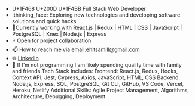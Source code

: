 
- U+1F468 U+200D U+1F4BB	 Full Stack Web Developer
- :thinking_face: Exploring new technologies and developing software solutions and quick hacks.
- :seedling:Currently working with React.js | Redux | HTML | CSS | JavaScript | PostgreSQL | Knex | Node.js | Express
- :zap: Open for project collaboration
- :mailbox: How to reach me via email:ehitsamill@gmail.com
- :globe_with_meridians: <a href="https://www.linkedin.com/in/anthony-miller-88768842/">LinkedIn</a>
- :speech_balloon: If I’m not programming I am likely spending quality time with family and friends
Tech Stack Includes:
Frontend: React.js, Redux, Hooks, Context API, Jest, Cypress, Axios, JavaScript, HTML, CSS
Backend: Node.js, Express, SQL, PostgreSQL, Git CLI, GitHub, VS Code, Vercel, Heroku, Netlify
Additional Skills: Agile Project Management, Algorithms, Architecture, Debugging, Deployment

